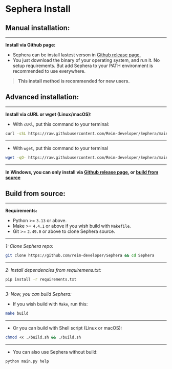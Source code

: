 # **Sephera Install**

## Manual installation:
---
**Install via Github page:**

* Sephera can be install lastest verson in [Github release page.](https://github.com/Reim-developer/Sephera/releases)
* You just download the binary of your operating system, and run it. No setup requirements. But add Sephera to your PATH environment is recommended to use everywhere.
> **This install method is recommended for new users.**

## Advanced installation:
---
**Install via cURL or wget (Linux/macOS):**

* With `cURl`, put this command to your terminal:
```bash
curl -sSL https://raw.githubusercontent.com/Reim-developer/Sephera/main/install.sh | bash
```
---
* With `wget`, put this command to your terminal
```bash
wget -qO- https://raw.githubusercontent.com/Reim-developer/Sephera/main/install.sh | bash
```
---
**In Windows, you can only install via [Github release page](https://github.com/Reim-developer/Sephera/releases), or [build from source](#build-from-source)**

## Build from source:
---
**Requirements:**

* Python >= `3.13` or above.
* Make >= `4.4.1` or above if you wish build with `Makefile`.
* Git >= `2.49.0` or above to clone Sephera source.
---

*1: Clone Sephera repo:*
```bash
git clone https://github.com/reim-developer/Sephera && cd Sephera
```
---
*2: Install dependencies from requiremens.txt:*
```bash
pip install -r requirements.txt
```
---
*3: Now, you can build Sephera:*

* If you wish build with `Make`, run this:
```bash
make build
```
---
* Or you can build with Shell script (Linux or macOS):
```bash
chmod +x ./build.sh && ./build.sh
```
---
* You can also use Sephera without build:
```bash
python main.py help 
```
